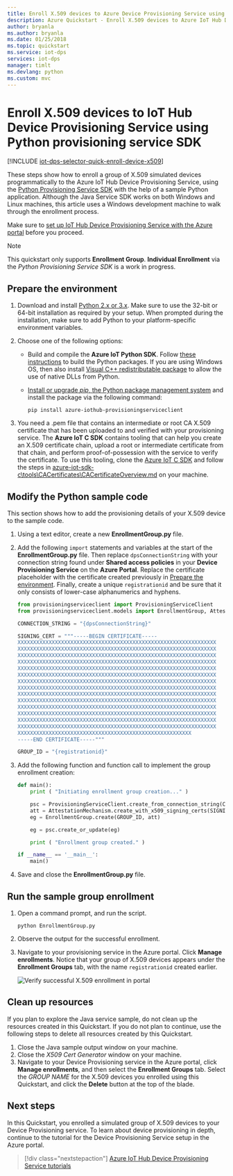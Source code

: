 ```yaml
---
title: Enroll X.509 devices to Azure Device Provisioning Service using Python | Microsoft Docs
description: Azure Quickstart - Enroll X.509 devices to Azure IoT Hub Device Provisioning Service using Python provisioning service SDK
author: bryanla
ms.author: bryanla
ms.date: 01/25/2018
ms.topic: quickstart
ms.service: iot-dps
services: iot-dps 
manager: timlt
ms.devlang: python
ms.custom: mvc
---
```


# Enroll X.509 devices to IoT Hub Device Provisioning Service using Python provisioning service SDK
[!INCLUDE [iot-dps-selector-quick-enroll-device-x509](../../includes/iot-dps-selector-quick-enroll-device-x509.md)]

These steps show how to enroll a group of X.509 simulated devices programmatically to the Azure IoT Hub Device Provisioning Service, using the [Python Provisioning Service SDK](https://github.com/Azure/azure-iot-sdk-python/tree/master/provisioning_service_client) with the help of a sample Python application. Although the Java Service SDK works on both Windows and Linux machines, this article uses a Windows development machine to walk through the enrollment process.

Make sure to [set up IoT Hub Device Provisioning Service with the Azure portal](./quick-setup-auto-provision.md) before you proceed.

> [!NOTE]
> This quickstart only supports **Enrollment Group**. **Individual Enrollment** via the _Python Provisioning Service SDK_ is a work in progress.
> 

<a id="prepareenvironment"></a>

## Prepare the environment 

1. Download and install [Python 2.x or 3.x](https://www.python.org/downloads/). Make sure to use the 32-bit or 64-bit installation as required by your setup. When prompted during the installation, make sure to add Python to your platform-specific environment variables. 

1. Choose one of the following options:

    - Build and compile the **Azure IoT Python SDK**. Follow [these instructions](https://github.com/Azure/azure-iot-sdk-python/blob/master/doc/python-devbox-setup.md) to build the Python packages. If you are using Windows OS, then also install [Visual C++ redistributable package](http://www.microsoft.com/download/confirmation.aspx?id=48145) to allow the use of native DLLs from Python.

    - [Install or upgrade *pip*, the Python package management system](https://pip.pypa.io/en/stable/installing/) and install the package via the following command:

        ```cmd/sh
        pip install azure-iothub-provisioningserviceclient
        ```

1. You need a .pem file that contains an intermediate or root CA X.509 certificate that has been uploaded to and verified with your provisioning service. The **Azure IoT C SDK** contains tooling that can help you create an X.509 certificate chain, upload a root or intermediate certificate from that chain, and perform proof-of-possession with the service to verify the certificate. To use this tooling, clone the [Azure IoT C SDK](https://github.com/Azure/azure-iot-sdk-c) and follow the steps in [azure-iot-sdk-c\tools\CACertificates\CACertificateOverview.md](https://github.com/Azure/azure-iot-sdk-c/blob/master/tools/CACertificates/CACertificateOverview.md) on your machine.


## Modify the Python sample code

This section shows how to add the provisioning details of your X.509 device to the sample code. 

1. Using a text editor, create a new **EnrollmentGroup.py** file.

1. Add the following `import` statements and variables at the start of the **EnrollmentGroup.py** file. Then replace `dpsConnectionString` with your connection string found under **Shared access policies** in your **Device Provisioning Service** on the **Azure Portal**. Replace the certificate placeholder with the certificate created previously in [Prepare the environment](quick-enroll-device-x509-python.md#prepareenvironment). Finally, create a unique `registrationid` and be sure that it only consists of lower-case alphanumerics and hyphens.  
   
    ```python
    from provisioningserviceclient import ProvisioningServiceClient
    from provisioningserviceclient.models import EnrollmentGroup, AttestationMechanism

    CONNECTION_STRING = "{dpsConnectionString}"

    SIGNING_CERT = """-----BEGIN CERTIFICATE-----
    XXXXXXXXXXXXXXXXXXXXXXXXXXXXXXXXXXXXXXXXXXXXXXXXXXXXXXXXXXXXXXXX
    XXXXXXXXXXXXXXXXXXXXXXXXXXXXXXXXXXXXXXXXXXXXXXXXXXXXXXXXXXXXXXXX
    XXXXXXXXXXXXXXXXXXXXXXXXXXXXXXXXXXXXXXXXXXXXXXXXXXXXXXXXXXXXXXXX
    XXXXXXXXXXXXXXXXXXXXXXXXXXXXXXXXXXXXXXXXXXXXXXXXXXXXXXXXXXXXXXXX
    XXXXXXXXXXXXXXXXXXXXXXXXXXXXXXXXXXXXXXXXXXXXXXXXXXXXXXXXXXXXXXXX
    XXXXXXXXXXXXXXXXXXXXXXXXXXXXXXXXXXXXXXXXXXXXXXXXXXXXXXXXXXXXXXXX
    XXXXXXXXXXXXXXXXXXXXXXXXXXXXXXXXXXXXXXXXXXXXXXXXXXXXXXXXXXXXXXXX
    XXXXXXXXXXXXXXXXXXXXXXXXXXXXXXXXXXXXXXXXXXXXXXXXXXXXXXXXXXXXXXXX
    XXXXXXXXXXXXXXXXXXXXXXXXXXXXXXXXXXXXXXXXXXXXXXXXXXXXXXXXXXXXXXXX
    XXXXXXXXXXXXXXXXXXXXXXXXXXXXXXXXXXXXXXXXXXXXXXXXXXXXXXXXXXXXXXXX
    XXXXXXXXXXXXXXXXXXXXXXXXXXXXXXXXXXXXXXXXXXXXXXXXXXXXXXXXXXXXXXXX
    XXXXXXXXXXXXXXXXXXXXXXXXXXXXXXXXXXXXXXXXXXXXXXXXXXXXXXXXXXXXXXXX
    XXXXXXXXXXXXXXXXXXXXXXXXXXXXXXXXXXXXXXXXXXXXXXXXXXXXXXXXXXXXXXXX
    XXXXXXXXXXXXXXXXXXXXXXXXXXXXXXXXXXXXXXXXXXXXXXXXXXXXXXXXXXXXXXXX
    XXXXXXXXXXXXXXXXXXXXXXXXXXXXXXXXXXXXXXXXXXXXXXXXXXXXXXXX
    -----END CERTIFICATE-----"""

    GROUP_ID = "{registrationid}"
    ```

1. Add the following function and function call to implement the group enrollment creation:
   
    ```python
    def main():
        print ( "Initiating enrollment group creation..." )

        psc = ProvisioningServiceClient.create_from_connection_string(CONNECTION_STRING)
        att = AttestationMechanism.create_with_x509_signing_certs(SIGNING_CERT)
        eg = EnrollmentGroup.create(GROUP_ID, att)

        eg = psc.create_or_update(eg)
    
        print ( "Enrollment group created." )

    if __name__ == '__main__':
        main()
    ```

1. Save and close the **EnrollmentGroup.py** file.
 

## Run the sample group enrollment

1. Open a command prompt, and run the script.

    ```cmd/sh
    python EnrollmentGroup.py
    ```

1. Observe the output for the successful enrollment.

1. Navigate to your provisioning service in the Azure portal. Click **Manage enrollments**. Notice that your group of X.509 devices appears under the **Enrollment Groups** tab, with the name `registrationid` created earlier. 

    ![Verify successful X.509 enrollment in portal](./media/quick-enroll-device-x509-python/1.png)  


## Clean up resources
If you plan to explore the Java service sample, do not clean up the resources created in this Quickstart. If you do not plan to continue, use the following steps to delete all resources created by this Quickstart.

1. Close the Java sample output window on your machine.
1. Close the _X509 Cert Generator_ window on your machine.
1. Navigate to your Device Provisioning service in the Azure portal, click **Manage enrollments**, and then select the **Enrollment Groups** tab. Select the *GROUP NAME* for the X.509 devices you enrolled using this Quickstart, and click the **Delete** button at the top of the blade.  


## Next steps
In this Quickstart, you enrolled a simulated group of X.509 devices to your Device Provisioning service. To learn about device provisioning in depth, continue to the tutorial for the Device Provisioning Service setup in the Azure portal. 

> [!div class="nextstepaction"]
> [Azure IoT Hub Device Provisioning Service tutorials](./tutorial-set-up-cloud.md)
